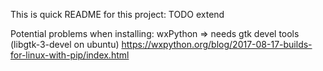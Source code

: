 This is quick README for this project: TODO extend

Potential problems when installing:
wxPython => needs gtk devel tools (libgtk-3-devel on ubuntu)
https://wxpython.org/blog/2017-08-17-builds-for-linux-with-pip/index.html
